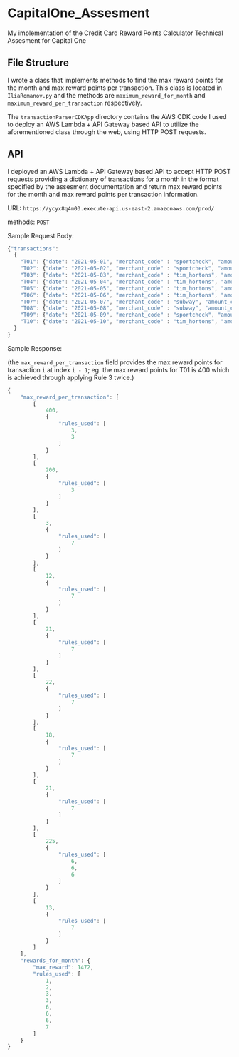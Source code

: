 # CapitalOne_Assesment
My implementation of the Credit Card Reward Points Calculator Technical Assesment for Capital One

## File Structure
I wrote a class that implements methods to find the max reward points for the month and max reward points per transaction. This class is located in `IliaRomanov.py` and the methods are `maximum_reward_for_month` and `maximum_reward_per_transaction` respectively.

The `transactionParserCDKApp` directory contains the AWS CDK code I used to deploy an AWS Lambda + API Gateway based API to utilize the aforementioned class through the web, using HTTP POST requests.

## API
I deployed an AWS Lambda + API Gateway based API to accept HTTP POST requests providing a dictionary of transactions for a month in the format specified by the assesment documentation and return max reward points for the month and max reward points per transaction information.

URL: `https://ycyx8q4m03.execute-api.us-east-2.amazonaws.com/prod/`

methods: `POST`

Sample Request Body:
```javascript
{"transactions": 
  {
    "T01": {"date": "2021-05-01", "merchant_code" : "sportcheck", "amount_cents": 21000},
    "T02": {"date": "2021-05-02", "merchant_code" : "sportcheck", "amount_cents": 8700},
    "T03": {"date": "2021-05-03", "merchant_code" : "tim_hortons", "amount_cents": 323},
    "T04": {"date": "2021-05-04", "merchant_code" : "tim_hortons", "amount_cents": 1267},
    "T05": {"date": "2021-05-05", "merchant_code" : "tim_hortons", "amount_cents": 2116},
    "T06": {"date": "2021-05-06", "merchant_code" : "tim_hortons", "amount_cents": 2211},
    "T07": {"date": "2021-05-07", "merchant_code" : "subway", "amount_cents": 1853},
    "T08": {"date": "2021-05-08", "merchant_code" : "subway", "amount_cents": 2153},
    "T09": {"date": "2021-05-09", "merchant_code" : "sportcheck", "amount_cents": 7326},
    "T10": {"date": "2021-05-10", "merchant_code" : "tim_hortons", "amount_cents": 1321}
  }
}
```
Sample Response:

(the `max_reward_per_transaction` field provides the max reward points for transaction `i` at index `i - 1`; eg. the max reward points for T01 is 400 which is achieved through applying Rule 3 twice.)

```javascript
{
    "max_reward_per_transaction": [
        [
            400,
            {
                "rules_used": [
                    3,
                    3
                ]
            }
        ],
        [
            200,
            {
                "rules_used": [
                    3
                ]
            }
        ],
        [
            3,
            {
                "rules_used": [
                    7
                ]
            }
        ],
        [
            12,
            {
                "rules_used": [
                    7
                ]
            }
        ],
        [
            21,
            {
                "rules_used": [
                    7
                ]
            }
        ],
        [
            22,
            {
                "rules_used": [
                    7
                ]
            }
        ],
        [
            18,
            {
                "rules_used": [
                    7
                ]
            }
        ],
        [
            21,
            {
                "rules_used": [
                    7
                ]
            }
        ],
        [
            225,
            {
                "rules_used": [
                    6,
                    6,
                    6
                ]
            }
        ],
        [
            13,
            {
                "rules_used": [
                    7
                ]
            }
        ]
    ],
    "rewards_for_month": {
        "max_reward": 1472,
        "rules_used": [
            1,
            2,
            3,
            3,
            6,
            6,
            6,
            7
        ]
    }
}
```
